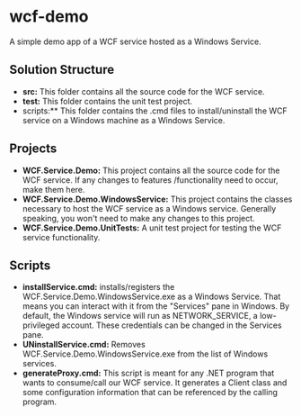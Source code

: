wcf-demo
========

A simple demo app of a WCF service hosted as a Windows Service.

Solution Structure
------------------
* **src:**  This folder contains all the source code for the WCF service.
* **test:**  This folder contains the unit test project.
* scripts:**  This folder contains the .cmd files to install/uninstall the WCF service on a Windows machine as a Windows Service.

Projects
--------
* **WCF.Service.Demo:**  This project contains all the source code for the WCF service.  If any changes to features /functionality need to occur, make them here.
* **WCF.Service.Demo.WindowsService:**  This project contains the classes necessary to host the WCF service as a Windows service.  Generally speaking, you won't need to make any changes to this project.  
* **WCF.Service.Demo.UnitTests:**  A unit test project for testing the WCF service functionality.

Scripts
-------
* **installService.cmd:**  installs/registers the WCF.Service.Demo.WindowsService.exe as a Windows Service.  That means you can interact with it from the "Services" pane in Windows.  By default, the Windows service will run as NETWORK_SERVICE, a low-privileged account.  These credentials can be changed in the Services pane.
* **UNinstallService.cmd:**  Removes WCF.Service.Demo.WindowsService.exe from the list of Windows services.
* **generateProxy.cmd:**  This script is meant for any .NET program that wants to consume/call our WCF service.  It generates a Client class and some configuration information that can be referenced by the calling program.
